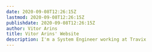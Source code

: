 ```yaml
---
date: 2020-09-08T12:26:15Z
lastmod: 2020-09-08T12:26:15Z
publishdate: 2020-09-08T12:26:15Z
author: Vitor Arins
title: Vitor Arins' Website
description: I'm a System Engineer working at Travix
---
```



